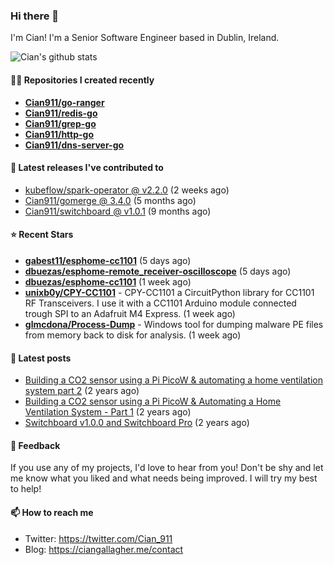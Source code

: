 ### Hi there 👋

I'm Cian! I'm a Senior Software Engineer based in Dublin, Ireland.

![Cian's github stats](https://github-readme-stats.vercel.app/api?username=CIan911&theme=dracula&show_icons=true)

#### 👨‍💻 Repositories I created recently
- **[Cian911/go-ranger](https://github.com/Cian911/go-ranger)**
- **[Cian911/redis-go](https://github.com/Cian911/redis-go)**
- **[Cian911/grep-go](https://github.com/Cian911/grep-go)**
- **[Cian911/http-go](https://github.com/Cian911/http-go)**
- **[Cian911/dns-server-go](https://github.com/Cian911/dns-server-go)**

#### 🚀 Latest releases I've contributed to


- [kubeflow/spark-operator @ v2.2.0](https://github.com/kubeflow/spark-operator/releases/tag/v2.2.0) (2 weeks ago)
- [Cian911/gomerge @ 3.4.0](https://github.com/Cian911/gomerge/releases/tag/3.4.0) (5 months ago)
- [Cian911/switchboard @ v1.0.1](https://github.com/Cian911/switchboard/releases/tag/v1.0.1) (9 months ago)

#### ⭐ Recent Stars


- **[gabest11/esphome-cc1101](https://github.com/gabest11/esphome-cc1101)** (5 days ago)
- **[dbuezas/esphome-remote_receiver-oscilloscope](https://github.com/dbuezas/esphome-remote_receiver-oscilloscope)** (5 days ago)
- **[dbuezas/esphome-cc1101](https://github.com/dbuezas/esphome-cc1101)** (1 week ago)
- **[unixb0y/CPY-CC1101](https://github.com/unixb0y/CPY-CC1101)** - CPY-CC1101 a CircuitPython library for CC1101 RF Transceivers. I use it with a CC1101 Arduino module connected trough SPI to an Adafruit M4 Express. (1 week ago)
- **[glmcdona/Process-Dump](https://github.com/glmcdona/Process-Dump)** - Windows tool for dumping malware PE files from memory back to disk for analysis. (1 week ago)

#### 📄 Latest posts
- [Building a CO2 sensor using a Pi PicoW &amp; automating a home ventilation system part 2](https://ciangallagher.me/2023/11/27/Co2-sensor-using-tiny-go-part-2/) (2 years ago)
- [Building a CO2 sensor using a Pi PicoW &amp; Automating a Home Ventilation System - Part 1](https://ciangallagher.me/2023/11/04/custom-co2-sensor-using-using-pi-picow/) (2 years ago)
- [Switchboard v1.0.0 and Switchboard Pro](https://ciangallagher.me/2022/09/17/Switchboard-v1-and-pro/) (2 years ago)

#### 💬 Feedback

If you use any of my projects, I'd love to hear from you! Don't be shy and let me know what you liked
and what needs being improved. I will try my best to help!

#### 📫 How to reach me

- Twitter: https://twitter.com/Cian_911
- Blog: https://ciangallagher.me/contact
